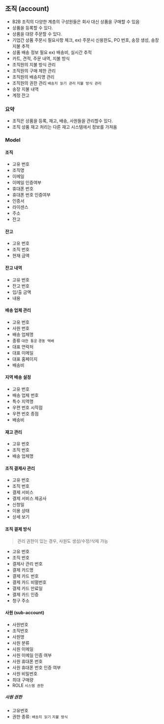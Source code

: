 ## 조직 (account)
- B2B 조직의 다양한 계층의 구성원들은 회사 대신 상품을 구매할 수 있음
- 상품을 등록할 수 있다.
- 상품을 대량 주문할 수 있다.
- 기업간 상품 주문시 필요사항 체크, ex) 주문시 신용한도, PO 번호, 송장 생성, 송장 지불 추적
- 상품 배송 정보 필요 ex) 배송비, 실시간 추적
- 카트, 견적, 주문 내역, 지불 방식
- 조직원의 지불 방식 관리
- 조직원의 구매 제한 관리
- 조직원의 배송지명 관리
- 조직원의 권한 관리 `배송지 읽기 관리` `지불 방식 관리`
- 송장 지불 내역
- 계정 잔고
 
### 요약
- 조직은 상품을 등록, 재고, 배송, 사원들을 관리할수 있다.
- 조직 상품 재고 처리는 다른 재고 시스템에서 정보를 가져옴

### Model
#### 조직
- 고유 번호
- 조직명
- 이메일
- 이메일 인증여부
- 휴대폰 번호
- 휴대폰 번호 인증여부
- 인증서
- 라이센스
- 주소
- 잔고

#### 잔고
- 고유 번호
- 조직 번호
- 현재 금액

#### 잔고 내역
- 고유 번호
- 잔고 번호
- 입/출 금액
- 내용

#### 배송 업체 관리
- 고유 번호
- 사원 번호
- 배송 업체명
- 종류 `대한 통운` `경동 택배`
- 대표 연락처
- 대표 이메일
- 대표 홈페이지
- 배송비

#### 지역 배송 설정
- 고유 번호
- 배송 업체 번호
- 특수 지역명
- 우편 번호 시작점
- 우편 번호 종점
- 배송비

#### 재고 관리
- 고유 번호
- 조직 번호
- 배송 업체명

#### 조직 결제사 관리
- 고유 번호
- 조직 번호
- 결제 서비스
- 결제 서비스 제공사
- 신청일
- 이용 상태
- 상세 보기

#### 조직 결제 방식
> 관리 권한이 있는 경우, 사원도 생성/수정/삭제 가능

- 고유 번호
- 조직 번호
- 결제사 관리 번호
- 결제 카드명
- 결제 카드 번호
- 결제 카드 비멀번호
- 결제 카드 만료일
- 결제 카드 인증
- 청구 주소

#### 사원 (sub-account)
- 사원번호
- 조직번호
- 사원명
- 사원 분류
- 사원 이메일
- 사원 이메일 인증 여부
- 사원 휴대폰 번호
- 사원 휴대폰 번호 인증 여부
- 사원 비밀번호
- 최대 구매량
- ROLE `시스템 권한`

##### 사원 권한
- 고유번호
- 권한 종류: `배송지 읽기` `지불 방식`

